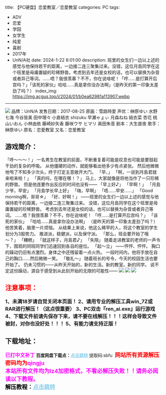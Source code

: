 title: 【PC硬盘】恋爱教室／恋愛教室
categories: PC
tags:
- ADV
- 恋爱
- 学园
- 女学生
- 纯爱
- 喜剧
- 2017年
- UnN/A社
date: 2024-1-22 8:01:00
description: 班里的女生们一边以上述的感觉与他保持若干的距离，一边接二连三聚集过来。没错，这位月島同学在这个班里是毋庸置疑的珍稀野兽。考虑到去年还是女校的话，也可以替换为杂音或者异己等词。……唔？我很羡慕？不不，你在说啥呢！「哼……是打算开后宫吗？」「该死的家伙」哈哈……真是拿你没办法啊」（是昨天的第一印象太差劲了吗？）
index_img: https://img.acgus.top/i/2024/01/b0ea62981a113907.webp
---
![](https://img.acgus.top/i/2024/01/b0ea62981a113907.webp)
品牌：UnN/A
发售日期：2017-08-25
原画：雪路時愛
声优：榊原ゆい 水野七海 今谷皆美 田中理々 小倉結衣 shizuku 早瀬ゃょぃ 月森ねね 結衣菜 杏花 桃山いおん 小林由依 藤崎紗矢香 藤咲ウサ ヒマリ 眞田朱音
剧本：大生直夜
歌手：榊原ゆい
原名：恋愛教室
又名：恋爱教室

## 游戏简介：
「呼～～～！」
一名男生在教室的前面，不断重复着可能是叹息也可能是要鼓起干劲的复杂的呼吸。
从他僵硬的动作，就能够看出他多少有点紧张。
然后他微微地甩了不知多少次头，终于打定主意敞开大门。
「早、」
「啊，一说到月島君就来啦来啦！」
「真的吗，在哪在哪！？」
马上，大家就像是将他当作了一只珍稀的野兽。
但是他连要作出反应的时间也没有——
「早上好♪」
「早啊！」
「月島少爷，早安」
「月島学长早上好」
「嗨，早啊」
「唔……早安……」
「Good morning啊，哥哥☆」
「好、好啊！」
——班里的女生们一边以上述的感觉与他保持若干的距离，一边接二连三聚集过来。
没错，这位月島同学在这个班里是毋庸置疑的珍稀野兽。
考虑到去年还是女校的话，也可以替换为杂音或者异己等词。
……唔？我很羡慕？不不，你在说啥呢！
「哼……是打算开后宫吗？」
「该死的家伙」
「哈哈……真是拿你没办法啊」
（是昨天的第一印象太差劲了吗？）
他苦笑着，脑里一片烦恼。
从结果上来说，他这么稀罕的人，将这个教室的学生划分为3股势力。
推进派，稳健派，以及保守派。
「那么，班会要开始了哦～？」
「糟糕」
「就这样子，月島君♪」
「失陪」
随着走进教室的老师的一声令下，围观的同班同学们迅速回到各自的座位。
「起～立」
——怦怦、怦怦。
胸口的躁动仍旧有点激烈。身体之中还残留着一点火热。
一段时间内，他将手放在自己的胸口……然后微微一笑。
「敬礼～」
随着班长的号令，今天的校园生活也要开始了。
仍未习惯的——从昨天开始的，新的生活。新的教室。新的同学。
说不定这份躁动，源自于感受到从此刻开始的无限的可能性——
![](https://img.acgus.top/i/2024/01/c74dbae6c7113919.webp)
![](https://img.acgus.top/i/2024/01/9f2a724d9e113914.webp)
![](https://img.acgus.top/i/2024/01/3162642a2e113910.webp)





## <font color=#FF0000 >注意事项：</font>
<font size=3><b>1、未满18岁请自觉关闭本页面！
2、请用专业的解压工具win_7Z或RAR进行解压！（这点很重要）
3、PC双击『ren_ai.exe』运行游戏
4、下载文件前请先保存下来，请不要在线解压！！！这样会导致文件被封，对你也没好处！！！
5、有能力请支持正版！</b></font>

## 下载地址：
<font color=#FF00FF size=3><b>已打中文补丁</b></font>
<b>百度网盘下载点：</b><a href="https://pan.baidu.com/s/1QNozpqEgPLT5a-H3_2Zduw?pwd=sbfu" style="color: #87CEEB;"><b>点击跳转</b></a> 提取码:sbfu
<a style="padding: 0" href="https://post.qingju.org/AD/"><img style="max-width:100%" src="https://img.acgus.top/i/2024/07/478f689b8021d8d499ab43d21acf137a.gif" alt=""></a>
<b><font color=#FF0000 size=4>网站所有资源解压密码均为</b></font><b><font color=#FF00FF size=4>qingju</font><font color=#FF0000 ></font></b><br><b><font color=#FF00FF size=4>本站所有文件均为lz4加密格式，不看必解压失败！！请务必阅读以下教程。</b></font><br><b><font color=#000 size=4>解压教程：</b><a href="https://post.qingju.org/tutorial/000/" style="color: #87CEEB;"><b>点击跳转</b></a>